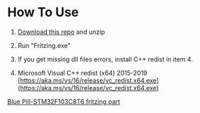 # How To Use

1. [Download this repo](https://github.com/Move2win/Fritzing-0.9.9.64.pc-Compiled-Build/archive/refs/heads/main.zip) and unzip

2. Run "Fritzing.exe"

3. If you get missing dll files errors, install C++ redist in item 4.

4. Microsoft Visual C++ redist (x64) 2015-2019  [https://aka.ms/vs/16/release/vc_redist.x64.exe](https://aka.ms/vs/16/release/vc_redist.x64.exe)

[Blue Pill-STM32F103C8T6 fritzing part](https://forum.fritzing.org/t/update-of-the-stm32f103c8t6-in-core-parts/6459)

